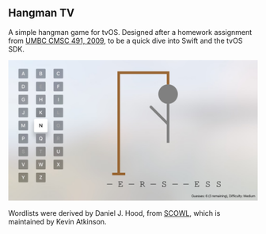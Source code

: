 Hangman TV
----------
A simple hangman game for tvOS. Designed after a homework assignment from
[UMBC CMSC 491, 2009](https://cs491f09.wordpress.com/2009/10/14/assignment-5/), 
to be a quick dive into Swift and the tvOS SDK.

![Hangman TV Screenshot](assets/screenshot.png)

Wordlists were derived by Daniel J. Hood, from
[SCOWL](http://wordlist.aspell.net), which is maintained by Kevin Atkinson.

